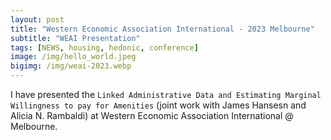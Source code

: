```yaml
---
layout: post
title: "Western Economic Association International - 2023 Melbourne"
subtitle: "WEAI Presentation"
tags: [NEWS, housing, hedonic, conference]
image: /img/hello_world.jpeg
bigimg: /img/weai-2023.webp
---
```


I have presented the `Linked Administrative Data and Estimating Marginal Willingness to pay for Amenities` (joint work with James Hansesn and Alicia N. Rambaldi) at Western Economic Association International @ Melbourne. 
